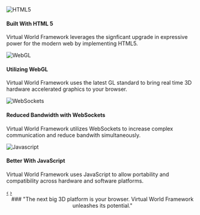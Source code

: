 <script>
	$(function(){
		  $('#myCarousel').carousel();
		});
</script>
<div>
<section id="carousel">
<div class="row">
<div class="span11" markdown="1">
<div id="myCarousel" class="carousel slide">
<div class="carousel-inner">
<div class="item active">
<img src="images/HTML5_sticker.png" alt="HTML5"/>
<div class="carousel-caption">
<h4>Built With HTML 5</h4>
<p>Virtual World Framework leverages the signficant upgrade in expressive power for the modern web by implementing HTML5.</p>
</div>
</div>
<div class="item">
<img src="images/webgl.png" alt="WebGL"/>
<div class="carousel-caption">
<h4>Utilizing WebGL</h4>
<p>Virtual World Framework uses the latest GL standard to bring real time 3D hardware accelerated graphics to your browser.</p>
</div>
</div>
<div class="item">
<img src="images/websockets.jpg" alt="WebSockets"/>
<div class="carousel-caption">
<h4>Reduced Bandwidth with WebSockets</h4>
<p>Virtual World Framework utilizes WebSockets to increase complex communication and reduce bandwith simultaneously.</p>
</div>
</div>
<div class="item">
<img src="images/javascript.jpg" alt="Javascript"/>
<div class="carousel-caption">
<h4>Better With JavaScript</h4>
<p>Virtual World Framework uses JavaScript to allow portability and compatibility across hardware and software platforms.</p>
</div>
</div>
</div>
<a class="left carousel-control" href="#myCarousel" data-slide="prev">&lsaquo;</a>
<a class="right carousel-control" href="#myCarousel" data-slide="next">&rsaquo;</a>
</div>
</div>
</div>
</section>
</div>
<div class="alert alert-info" markdown="1" style="text-align:center;">
### "The next big 3D platform is your browser. Virtual World Framework unleashes its potential."
</div>